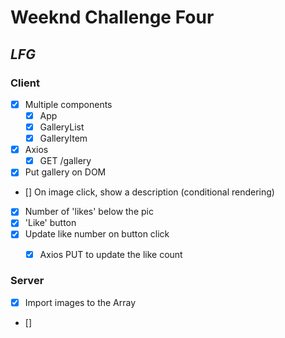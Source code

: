 # Weeknd Challenge Four

## _LFG_

### Client
- [x] Multiple components
  - [x] App
  - [x] GalleryList
  - [x] GalleryItem
- [x] Axios
  - [x] GET /gallery
- [x] Put gallery on DOM
- [] On image click, show a description (conditional rendering)
- [x] Number of 'likes' below the pic
- [x] 'Like' button
- [x] Update like number on button click
  - [x] Axios PUT to update the like count



### Server
- [x] Import images to the Array
- [] 